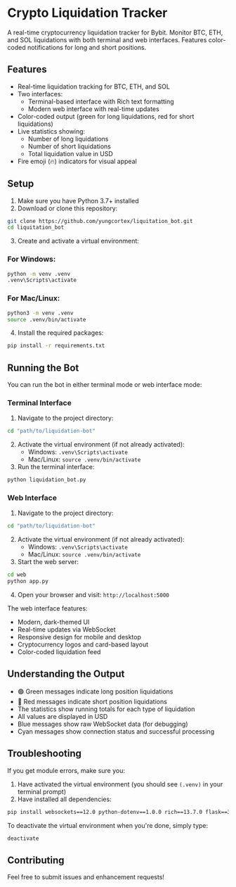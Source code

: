 # Crypto Liquidation Tracker

A real-time cryptocurrency liquidation tracker for Bybit. Monitor BTC, ETH, and SOL liquidations with both terminal and web interfaces. Features color-coded notifications for long and short positions.

## Features

- Real-time liquidation tracking for BTC, ETH, and SOL
- Two interfaces:
  - Terminal-based interface with Rich text formatting
  - Modern web interface with real-time updates
- Color-coded output (green for long liquidations, red for short liquidations)
- Live statistics showing:
  - Number of long liquidations
  - Number of short liquidations
  - Total liquidation value in USD
- Fire emoji (🔥) indicators for visual appeal

## Setup

1. Make sure you have Python 3.7+ installed
2. Download or clone this repository:
```bash
git clone https://github.com/yungcortex/liquitation_bot.git
cd liquitation_bot
```

3. Create and activate a virtual environment:

### For Windows:
```bash
python -m venv .venv
.venv\Scripts\activate
```

### For Mac/Linux:
```bash
python3 -m venv .venv
source .venv/bin/activate
```

4. Install the required packages:
```bash
pip install -r requirements.txt
```

## Running the Bot

You can run the bot in either terminal mode or web interface mode:

### Terminal Interface

1. Navigate to the project directory:
```bash
cd "path/to/liquidation-bot"
```
2. Activate the virtual environment (if not already activated):
   - Windows: `.venv\Scripts\activate`
   - Mac/Linux: `source .venv/bin/activate`
3. Run the terminal interface:
```bash
python liquidation_bot.py
```

### Web Interface

1. Navigate to the project directory:
```bash
cd "path/to/liquidation-bot"
```
2. Activate the virtual environment (if not already activated):
   - Windows: `.venv\Scripts\activate`
   - Mac/Linux: `source .venv/bin/activate`
3. Start the web server:
```bash
cd web
python app.py
```
4. Open your browser and visit: `http://localhost:5000`

The web interface features:
- Modern, dark-themed UI
- Real-time updates via WebSocket
- Responsive design for mobile and desktop
- Cryptocurrency logos and card-based layout
- Color-coded liquidation feed

## Understanding the Output

- 🟢 Green messages indicate long position liquidations
- 🔴 Red messages indicate short position liquidations
- The statistics show running totals for each type of liquidation
- All values are displayed in USD
- Blue messages show raw WebSocket data (for debugging)
- Cyan messages show connection status and successful processing

## Troubleshooting

If you get module errors, make sure you:
1. Have activated the virtual environment (you should see `(.venv)` in your terminal prompt)
2. Have installed all dependencies:
```bash
pip install websockets==12.0 python-dotenv==1.0.0 rich==13.7.0 flask==3.0.2 flask-socketio==5.3.6
```

To deactivate the virtual environment when you're done, simply type:
```bash
deactivate
```

## Contributing

Feel free to submit issues and enhancement requests! 